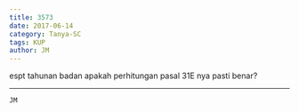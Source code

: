 ```yaml
---
title: 3573
date: 2017-06-14
category: Tanya-SC
tags: KUP
author: JM
---
```


espt tahunan badan apakah perhitungan pasal 31E nya pasti benar?

---



`JM`
